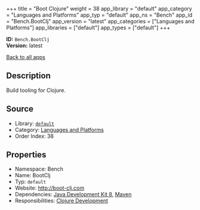 ﻿+++
title = "Boot Clojure"
weight = 38
app_library = "default"
app_category = "Languages and Platforms"
app_typ = "default"
app_ns = "Bench"
app_id = "Bench.BootClj"
app_version = "latest"
app_categories = ["Languages and Platforms"]
app_libraries = ["default"]
app_types = ["default"]
+++

**ID:** `Bench.BootClj`  
**Version:** latest  
<!--more-->

[Back to all apps](/apps/)

## Description
Build tooling for Clojure.

## Source

* Library: [`default`](/app_libraries/default)
* Category: [Languages and Platforms](/app_categories/languages-and-platforms)
* Order Index: 38

## Properties

* Namespace: Bench
* Name: BootClj
* Typ: `default`
* Website: <http://boot-clj.com>
* Dependencies: [Java Development Kit 8](/apps/Bench.JDK8), [Maven](/apps/Bench.Maven)
* Responsibilities: [Clojure Development](/apps/Bench.Group.ClojureDevelopment)

